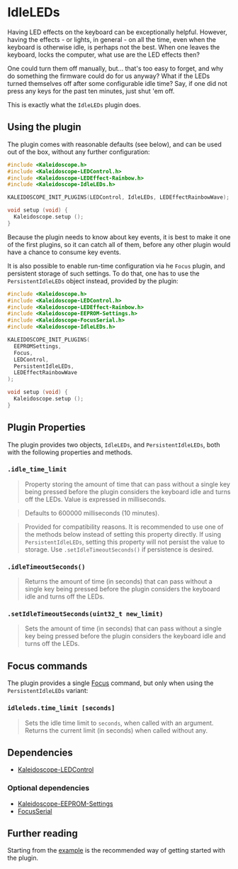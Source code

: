 # IdleLEDs

Having LED effects on the keyboard can be exceptionally helpful. However, having
the effects - or lights, in general - on all the time, even when the keyboard is
otherwise idle, is perhaps not the best. When one leaves the keyboard, locks the
computer, what use are the LED effects then?

One could turn them off manually, but... that's too easy to forget, and why do
something the firmware could do for us anyway? What if the LEDs turned
themselves off after some configurable idle time? Say, if one did not press any
keys for the past ten minutes, just shut 'em off.

This is exactly what the `IdleLEDs` plugin does.

## Using the plugin

The plugin comes with reasonable defaults (see below), and can be used out of
the box, without any further configuration:

```c++
#include <Kaleidoscope.h>
#include <Kaleidoscope-LEDControl.h>
#include <Kaleidoscope-LEDEffect-Rainbow.h>
#include <Kaleidoscope-IdleLEDs.h>

KALEIDOSCOPE_INIT_PLUGINS(LEDControl, IdleLEDs, LEDEffectRainbowWave);

void setup (void) {
  Kaleidoscope.setup ();
}
```

Because the plugin needs to know about key events, it is best to make it one of
the first plugins, so it can catch all of them, before any other plugin would
have a chance to consume key events.

It is also possible to enable run-time configuration via he `Focus` plugin, and
persistent storage of such settings. To do that, one has to use the
`PersistentIdleLEDs` object instead, provided by the plugin:

```c++
#include <Kaleidoscope.h>
#include <Kaleidoscope-LEDControl.h>
#include <Kaleidoscope-LEDEffect-Rainbow.h>
#include <Kaleidoscope-EEPROM-Settings.h>
#include <Kaleidoscope-FocusSerial.h>
#include <Kaleidoscope-IdleLEDs.h>

KALEIDOSCOPE_INIT_PLUGINS(
  EEPROMSettings,
  Focus,
  LEDControl,
  PersistentIdleLEDs,
  LEDEffectRainbowWave
);

void setup (void) {
  Kaleidoscope.setup ();
}
```

## Plugin Properties

The plugin provides two objects, `IdleLEDs`, and `PersistentIdleLEDs`, both with
the following properties and methods.

### `.idle_time_limit`

> Property storing the amount of time that can pass without a single key being
> pressed before the plugin considers the keyboard idle and turns off the LEDs.
> Value is expressed in milliseconds.

> Defaults to 600000 milliseconds (10 minutes).

> Provided for compatibility reasons. It is recommended to use one of the
> methods below instead of setting this property directly. If using
> `PersistentIdleLEDs`, setting this property will not persist the value to
> storage. Use `.setIdleTimeoutSeconds()` if persistence is desired.

### `.idleTimeoutSeconds()`

> Returns the amount of time (in seconds) that can pass without a single key
> being pressed before the plugin considers the keyboard idle and turns off the
> LEDs.

### `.setIdleTimeoutSeconds(uint32_t new_limit)`

> Sets the amount of time (in seconds) that can pass without a single key being
> pressed before the plugin considers the keyboard idle and turns off the LEDs.

## Focus commands

The plugin provides a single [Focus][FocusSerial] command, but only when using
the `PersistentIdleLEDs` variant:

 [FocusSerial]: FocusSerial.md

### `idleleds.time_limit [seconds]`

> Sets the idle time limit to `seconds`, when called with an argument. Returns
> the current limit (in seconds) when called without any.

## Dependencies

* [Kaleidoscope-LEDControl](LEDControl.md)

### Optional dependencies

* [Kaleidoscope-EEPROM-Settings](EEPROM-Settings.md)
* [FocusSerial](FocusSerial.md)

## Further reading

Starting from the [example][plugin:example] is the recommended way of getting
started with the plugin.

 [plugin:example]: ../../examples/LEDs/IdleLEDs/IdleLEDs.ino
